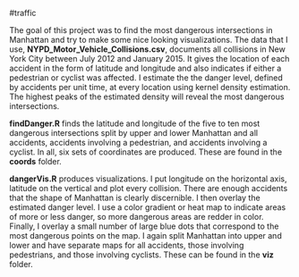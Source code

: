 #traffic

The goal of this project was to find the most dangerous intersections in Manhattan and try to make some nice looking visualizations.  The data that I use, **NYPD_Motor_Vehicle_Collisions.csv**, documents all collisions in New York City between July 2012 and January 2015.  It gives the location of each accident in the form of latitude and longitude and also indicates if either a pedestrian or cyclist was affected.  I estimate the the danger level, defined by accidents per unit time, at every location using kernel density estimation.  The highest peaks of the estimated density will reveal the most dangerous intersections.

**findDanger.R** finds the latitude and longitude of the five to ten most dangerous intersections split by upper and lower Manhattan and all accidents, accidents involving a pedestrian, and accidents involving a cyclist.  In all, six sets of coordinates are produced.  These are found in the **coords** folder.

**dangerVis.R** produces visualizations.  I put longitude on the horizontal axis, latitude on the vertical and plot every collision.  There are enough accidents that the shape of Manhattan is clearly discernible.  I then overlay the estimated danger level.  I use a color gradient or heat map to indicate areas of more or less danger, so more dangerous areas are redder in color.  Finally, I overlay a small number of large blue dots that correspond to the most dangerous points on the map.  I again split Manhattan into upper and lower and have separate maps for all accidents, those involving pedestrians, and those involving cyclists.  These can be found in the **viz** folder.
